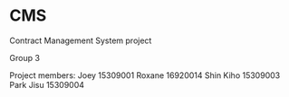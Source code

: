 # CMS
Contract Management System project

Group 3

Project members: Joey 15309001 Roxane 16920014 Shin Kiho 15309003 Park Jisu 15309004
